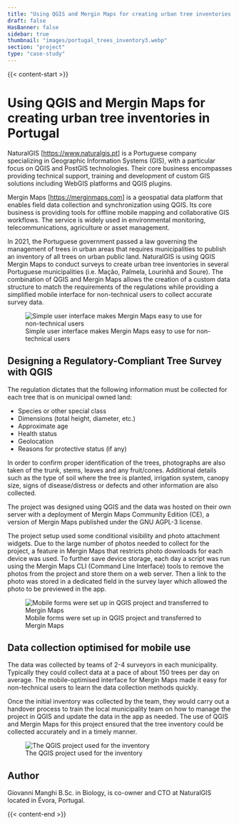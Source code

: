 ```yaml
---
title: "Using QGIS and Mergin Maps for creating urban tree inventories in Portugal"
draft: false
HasBanner: false
sidebar: true
thumbnail: "images/portugal_trees_inventory3.webp"
section: "project"
type: "case-study"
---
```


{{< content-start >}}

# Using QGIS and Mergin Maps for creating urban tree inventories in Portugal

NaturalGIS \[<https://www.naturalgis.pt>\] is a Portuguese company specializing in Geographic Information Systems (GIS), 
with a particular focus on QGIS and PostGIS technologies. Their core business encompasses 
providing technical support, training and development of custom GIS solutions 
including WebGIS platforms and QGIS plugins.

Mergin Maps \[<https://merginmaps.com>\] is a geospatial data platform that enables field data collection 
and synchronization using QGIS. Its core business is providing tools for 
offline mobile mapping and collaborative GIS workflows. The service is widely used 
in environmental monitoring, telecommunications, agriculture or asset management.

In 2021, the Portuguese government passed a law governing the management of 
trees in urban areas that requires municipalities to publish an inventory of 
all trees on urban public land. NaturalGIS is using QGIS Mergin Maps to 
conduct surveys to create urban tree inventories 
in several Portuguese municipalities (i.e. Mação, Palmela, Lourinhã and Soure). 
The combination of QGIS and Mergin Maps allows the creation of a custom data 
structure to match the requirements of the regulations while providing a 
simplified mobile interface for non-technical users to collect accurate survey data.

<figure>
  <img src="../images/portugal_trees_inventory1.webp" class="align-right" alt="Simple user interface makes Mergin Maps easy to use for non-technical users" />
  <figcaption>Simple user interface makes Mergin Maps easy to use for non-technical users</figcaption>
</figure>

## Designing a Regulatory-Compliant Tree Survey with QGIS 

The regulation dictates that the following information must be collected for each tree that is on municipal owned land:

-   Species or other special class
-   Dimensions (total height, diameter, etc.)
-   Approximate age
-   Health status
-   Geolocation
-   Reasons for protective status (if any)

In order to confirm proper identification of the trees, photographs are also taken 
of the trunk, stems, leaves and any fruit/cones. Additional details such as the type 
of soil where the tree is planted, irrigation system, canopy size, signs of disease/distress 
or defects and other information are also collected.

The project was designed using QGIS and the data was hosted on their own server 
with a deployment of Mergin Maps Community Edition (CE), a version of Mergin Maps 
published under the GNU AGPL-3 license. 

The project setup used some conditional visibility and photo attachment widgets. Due to the large number
of photos needed to collect for the project, a feature in Mergin Maps that restricts photo 
downloads for each device was used. To further save device storage, each day a script was run using the 
Mergin Maps CLI (Command Line Interface) tools to remove the photos from the project and store them on a web server. 
Then a link to the photo was stored in a dedicated field in the survey layer 
which allowed the photo to be previewed in the app.

<figure>
  <img src="../images/portugal_trees_inventory2.webp" class="align-right" alt="Mobile forms were set up in QGIS project and transferred to Mergin Maps" />
  <figcaption>Mobile forms were set up in QGIS project and transferred to Mergin Maps</figcaption>
</figure>

## Data collection optimised for mobile use

The data was collected by teams of 2-4 surveyors in each municipality. 
Typically they could collect data at a pace of about 150 trees per day on average. 
The mobile-optimised interface for Mergin Maps made it easy for non-technical users to 
learn the data collection methods quickly.

Once the initial inventory was collected by the team, they would carry out a handover process 
to train the local municipality team on how to manage the project in QGIS and update the data in the app as needed.
The use of QGIS and Mergin Maps for this project ensured that the tree inventory could be 
collected accurately and in a timely manner.

<figure>
  <img src="../images/portugal_trees_inventory3.webp" class="align-right" alt="The QGIS project used for the inventory" />
  <figcaption>The QGIS project used for the inventory</figcaption>
</figure>

## Author

Giovanni Manghi B.Sc. in Biology, is co-owner and CTO at NaturalGIS located in Évora, Portugal.

{{< content-end >}}